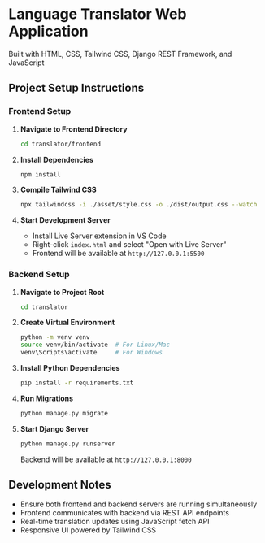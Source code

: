 # Language Translator Web Application
Built with HTML, CSS, Tailwind CSS, Django REST Framework, and JavaScript

## Project Setup Instructions

### Frontend Setup

1. **Navigate to Frontend Directory**
    ```bash
    cd translator/frontend
    ```

2. **Install Dependencies**
    ```bash
    npm install
    ```

3. **Compile Tailwind CSS**
    ```bash
    npx tailwindcss -i ./asset/style.css -o ./dist/output.css --watch
    ```

4. **Start Development Server**
    - Install Live Server extension in VS Code
    - Right-click `index.html` and select "Open with Live Server"
    - Frontend will be available at `http://127.0.0.1:5500`

### Backend Setup

1. **Navigate to Project Root**
    ```bash
    cd translator
    ```

2. **Create Virtual Environment**
    ```bash
    python -m venv venv
    source venv/bin/activate  # For Linux/Mac
    venv\Scripts\activate     # For Windows
    ```

3. **Install Python Dependencies**
    ```bash
    pip install -r requirements.txt
    ```

4. **Run Migrations**
    ```bash
    python manage.py migrate
    ```

5. **Start Django Server**
    ```bash
    python manage.py runserver
    ```
    Backend will be available at `http://127.0.0.1:8000`

## Development Notes
- Ensure both frontend and backend servers are running simultaneously
- Frontend communicates with backend via REST API endpoints
- Real-time translation updates using JavaScript fetch API
- Responsive UI powered by Tailwind CSS
